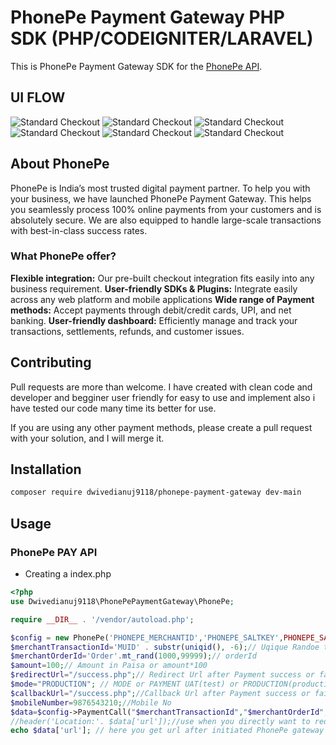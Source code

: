 # PhonePe Payment Gateway PHP SDK (PHP/CODEIGNITER/LARAVEL)
This is PhonePe Payment Gateway SDK for the [PhonePe API](https://developer.phonepe.com/v1/reference/pay-api-1).

## UI FLOW
![Standard Checkout](https://files.readme.io/eb73ec4-Standard_Checkout_Page_-_PhonePe_PG.png)
![Standard Checkout](https://papayacoders.in/wp-content/uploads/2023/10/Screenshot-2023-10-21-at-3.55.45%E2%80%AFPM.png)
![Standard Checkout](https://papayacoders.in/wp-content/uploads/2023/10/Screenshot-2023-10-21-at-3.55.51%E2%80%AFPM.png)
![Standard Checkout](https://papayacoders.in/wp-content/uploads/2023/10/Screenshot-2023-10-21-at-3.55.55%E2%80%AFPM.png)
![Standard Checkout](https://papayacoders.in/wp-content/uploads/2023/10/Screenshot-2023-10-21-at-3.55.59%E2%80%AFPM.png)
![Standard Checkout](https://papayacoders.in/wp-content/uploads/2023/10/Screenshot-2023-10-21-at-3.56.13%E2%80%AFPM.png)


## About PhonePe
PhonePe is India’s most trusted digital payment partner. To help you with your business, we have launched PhonePe Payment Gateway. This helps you seamlessly process 100% online payments from your customers and is absolutely secure. We are also equipped to handle large-scale transactions with best-in-class success rates.

### What PhonePe offer?
**Flexible integration:** Our pre-built checkout integration fits easily into any business requirement.
**User-friendly SDKs & Plugins:**  Integrate easily across any web platform and mobile applications
**Wide range of Payment methods:**  Accept payments through debit/credit cards, UPI, and net banking.
**User-friendly dashboard:**  Efficiently manage and track your transactions, settlements, refunds, and customer issues.
## Contributing
Pull requests are more than welcome. I have created with clean code and developer and begginer user friendly for easy to use and implement also i have tested our code many time its better for use.

If you are using any other payment methods, please create a pull request with your solution, and I will merge it.

## Installation
```bash
composer require dwivedianuj9118/phonepe-payment-gateway dev-main
```

## Usage

### PhonePe PAY API

- Creating a index.php
```php
<?php
use Dwivedianuj9118\PhonePePaymentGateway\PhonePe;

require __DIR__ . '/vendor/autoload.php';

$config = new PhonePe('PHONEPE_MERCHANTID','PHONEPE_SALTKEY',PHONEPE_SALTINDEX);//merchantId,SaltKey,SaltIndex after onboarding PhonePe Payment gateway you will got this.
$merchantTransactionId='MUID' . substr(uniqid(), -6);// Uqique Randoe transcation Id
$merchantOrderId='Order'.mt_rand(1000,99999);// orderId
$amount=100;// Amount in Paisa or amount*100
$redirectUrl="/success.php";// Redirect Url after Payment success or fail
$mode="PRODUCTION"; // MODE or PAYMENT UAT(test) or PRODUCTION(production)
$callbackUrl="/success.php";//Callback Url after Payment success or fail get response
$mobileNumber=9876543210;//Mobile No
$data=$config->PaymentCall("$merchantTransactionId","$merchantOrderId","$amount","$redirectUrl","$callbackUrl","$mobileNumber","$mode");// call function to get response form phonepe like url,msg,status
//header('Location:'. $data['url']);//use when you directly want to redirect to phonepe gateway
echo $data['url']; // here you get url after initiated PhonePe gateway
```
